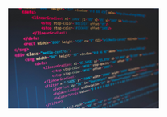 <div align = "center">
  <img src = "imagen.jpg" witdh = 1000 height = 200/>
</div>
<div align = "center">
</div>

